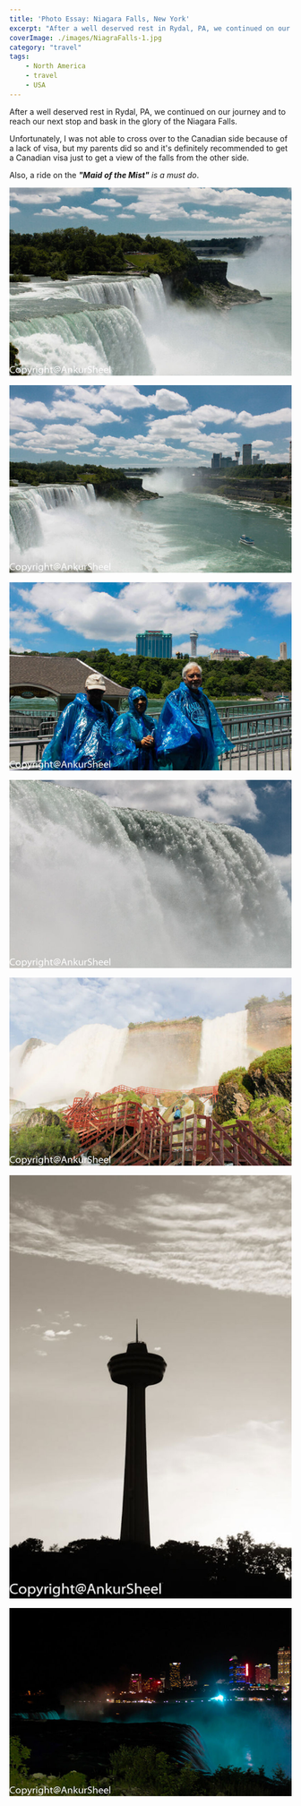 ```yaml
---
title: 'Photo Essay: Niagara Falls, New York'
excerpt: "After a well deserved rest in Rydal, PA, we continued on our journey and to reach our next stop.Next on the Photo Series of The USA roadtrip : Niagara Falls'"
coverImage: ./images/NiagraFalls-1.jpg
category: "travel"
tags:
    - North America
    - travel
    - USA
---
```


After a well deserved rest in Rydal, PA, we continued on our journey and to reach our next stop and bask in the glory of  the Niagara Falls.

Unfortunately, I was not able to cross over to the Canadian side because of a lack of visa, but my parents did so and it's definitely recommended to get a Canadian visa just to get a view of the falls from the other side.

Also, a ride on the _**"Maid of the Mist"** is a must do_.

![](./images/NiagraFalls-1.jpg)

![](./images/NiagraFalls-2.jpg)

![](./images/NiagraFalls-3.jpg)

![](./images/NiagraFalls-4.jpg)

![](./images/NiagraFalls-5.jpg)

![](./images/NiagraFalls-7.jpg)

![](./images/NiagraFalls-9.jpg)
